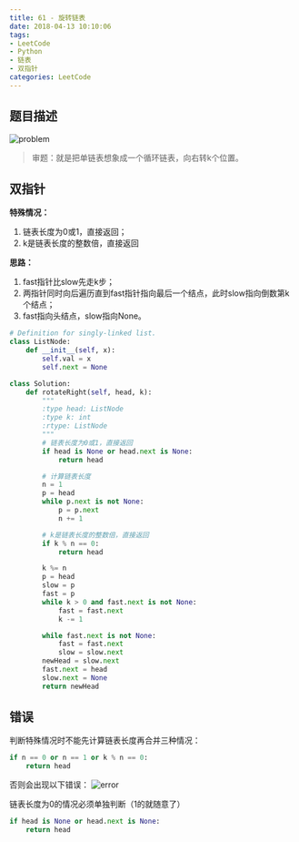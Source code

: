 ```yaml
---
title: 61 - 旋转链表
date: 2018-04-13 10:10:06
tags:
- LeetCode
- Python
- 链表
- 双指针
categories: LeetCode
---
```


## 题目描述
![problem](/images/61.png)

<!-- more -->

>审题：就是把单链表想象成一个循环链表，向右转k个位置。

## 双指针
**特殊情况：**
1. 链表长度为0或1，直接返回；
2. k是链表长度的整数倍，直接返回

**思路：**
1. fast指针比slow先走k步；
2. 两指针同时向后遍历直到fast指针指向最后一个结点，此时slow指向倒数第k个结点；
3. fast指向头结点，slow指向None。
```python
# Definition for singly-linked list.
class ListNode:
    def __init__(self, x):
        self.val = x
        self.next = None

class Solution:
    def rotateRight(self, head, k):
        """
        :type head: ListNode
        :type k: int
        :rtype: ListNode
        """
        # 链表长度为0或1，直接返回
        if head is None or head.next is None:
        	return head

        # 计算链表长度
        n = 1
        p = head
        while p.next is not None:
        	p = p.next
        	n += 1

        # k是链表长度的整数倍，直接返回
        if k % n == 0:
        	return head

        k %= n
        p = head
        slow = p
        fast = p
        while k > 0 and fast.next is not None:
        	fast = fast.next
        	k -= 1

        while fast.next is not None:
        	fast = fast.next
        	slow = slow.next
        newHead = slow.next
        fast.next = head
        slow.next = None
        return newHead
```

## 错误
判断特殊情况时不能先计算链表长度再合并三种情况：
```python
if n == 0 or n == 1 or k % n == 0:
	return head
```
否则会出现以下错误：
![error](/images/error.png)

链表长度为0的情况必须单独判断（1的就随意了）
```python
if head is None or head.next is None:
    return head
```
